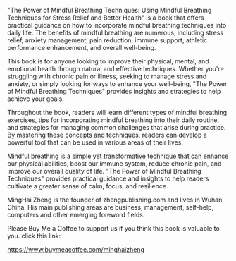 
"The Power of Mindful Breathing Techniques: Using Mindful Breathing Techniques for Stress Relief and Better Health" is a book that offers practical guidance on how to incorporate mindful breathing techniques into daily life. The benefits of mindful breathing are numerous, including stress relief, anxiety management, pain reduction, immune support, athletic performance enhancement, and overall well-being.

This book is for anyone looking to improve their physical, mental, and emotional health through natural and effective techniques. Whether you're struggling with chronic pain or illness, seeking to manage stress and anxiety, or simply looking for ways to enhance your well-being, "The Power of Mindful Breathing Techniques" provides insights and strategies to help achieve your goals.

Throughout the book, readers will learn different types of mindful breathing exercises, tips for incorporating mindful breathing into their daily routine, and strategies for managing common challenges that arise during practice. By mastering these concepts and techniques, readers can develop a powerful tool that can be used in various areas of their lives.

Mindful breathing is a simple yet transformative technique that can enhance our physical abilities, boost our immune system, reduce chronic pain, and improve our overall quality of life. "The Power of Mindful Breathing Techniques" provides practical guidance and insights to help readers cultivate a greater sense of calm, focus, and resilience.

MingHai Zheng is the founder of zhengpublishing.com and lives in Wuhan, China. His main publishing areas are business, management, self-help, computers and other emerging foreword fields.

Please Buy Me a Coffee to support us if you think this book is valuable to you. click this link:

https://www.buymeacoffee.com/minghaizheng
